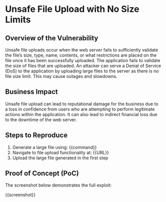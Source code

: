 # Unsafe File Upload with No Size Limits

## Overview of the Vulnerability

Unsafe file uploads occur when the web server fails to sufficiently validate the file’s size, type, name, contents, or what restrictions are placed on the file once it has been successfully uploaded. The application fails to validate the size of files that are uploaded. An attacker can serve a Denial of Service (DoS) to the application by uploading large files to the server as there is no file size limit. This may cause outages and slowdowns.

## Business Impact

Unsafe file upload can lead to reputational damage for the business due to a loss in confidence from users who are attempting to perform legitimate actions within the application. It can also lead to indirect financial loss due to the downtime of  the web server.

## Steps to Reproduce

1. Generate a large file using: {{command}}
1. Navigate to file upload functionality at: {{URL}}
1. Upload the large file generated in the first step

## Proof of Concept (PoC)

The screenshot below demonstrates the full exploit:

{{screenshot}}

